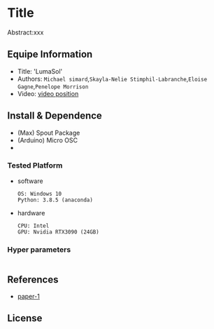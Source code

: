 # Title

Abstract:xxx

## Equipe Information

- Title: 'LumaSol'
- Authors: `Michael simard`,`Skayla-Nelie Stimphil-Labranche`,`Eloise Gagne`,`Penelope Morrison`
- Video: [video position]()

## Install & Dependence

- (Max) Spout Package
- (Arduino) Micro OSC
-

### Tested Platform

- software
  ```
  OS: Windows 10
  Python: 3.8.5 (anaconda)
  ```
- hardware
  ```
  CPU: Intel
  GPU: Nvidia RTX3090 (24GB)
  ```

### Hyper parameters

```

```

## References

- [paper-1]()

## License
